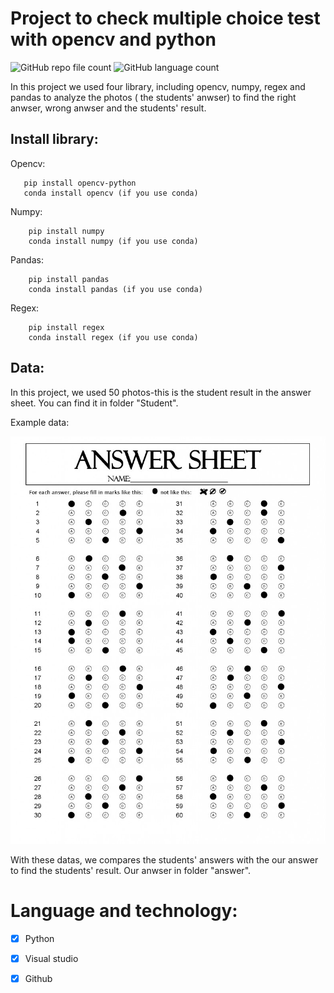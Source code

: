 # Project to check multiple choice test with opencv and python

![GitHub repo file count](https://img.shields.io/github/directory-file-count/HarryxDD/OpticalMarkRecognition?logo=GitHub&style=flat-square) ![GitHub language count](https://img.shields.io/github/languages/count/HarryxDD/OpticalMarkRecognition?logo=GitHub)

In this project we used four library, including opencv, numpy, regex and pandas to analyze the photos ( the students' anwser) to find the right anwser, wrong anwser and the students' result.




## Install library:

Opencv:
   
       pip install opencv-python
       conda install opencv (if you use conda)
       
Numpy:
 
        pip install numpy
        conda install numpy (if you use conda)
        
Pandas:
        
        pip install pandas
        conda install pandas (if you use conda)
        
Regex:
   
        pip install regex
        conda install regex (if you use conda)
        


      


## Data:

In this project, we used 50 photos-this is the student result in the answer sheet. You can find it in folder "Student".

Example data:

![all text](student/2000101_NguyenVanAn_3A.png) 

With these datas, we compares the students' answers with the our answer to find the students' result. Our anwser in folder "answer".

       


# Language and technology: 


- [x] Python
- [x] Visual studio
- [x] Github








